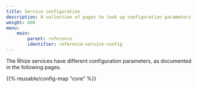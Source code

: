 ```yaml
---
title: Service configuration
description: A collection of pages to look up configuration parameters for various Rhize services.
weight: 400
menu:
    main:
        parent: reference
        identifier: reference-service-config
---
```


The Rhize services have different configuration parameters, as documented in the following pages.

{{% reusable/config-map "core" %}}

<!---
instructions to print to file

You can use the CLI to print configurations to a file.
For example, to do so for the Core service, run this command:

-->

